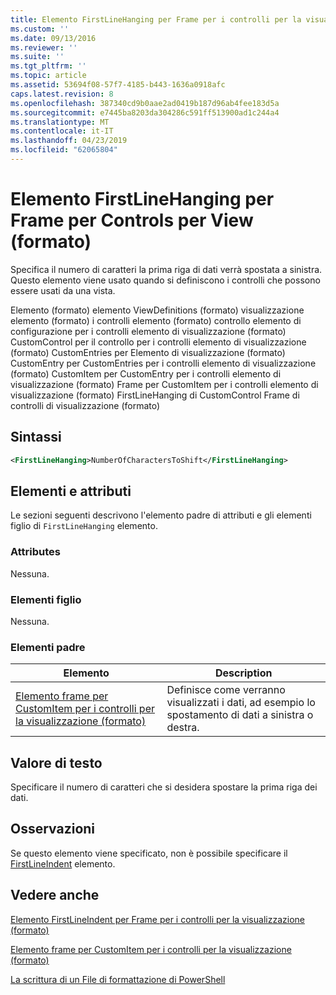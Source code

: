 ```yaml
---
title: Elemento FirstLineHanging per Frame per i controlli per la visualizzazione (formato) | Microsoft Docs
ms.custom: ''
ms.date: 09/13/2016
ms.reviewer: ''
ms.suite: ''
ms.tgt_pltfrm: ''
ms.topic: article
ms.assetid: 53694f08-57f7-4185-b443-1636a0918afc
caps.latest.revision: 8
ms.openlocfilehash: 387340cd9b0aae2ad0419b187d96ab4fee183d5a
ms.sourcegitcommit: e7445ba8203da304286c591ff513900ad1c244a4
ms.translationtype: MT
ms.contentlocale: it-IT
ms.lasthandoff: 04/23/2019
ms.locfileid: "62065804"
---
```

# <a name="firstlinehanging-element-for-frame-for-controls-for-view-format"></a>Elemento FirstLineHanging per Frame per Controls per View (formato)

Specifica il numero di caratteri la prima riga di dati verrà spostata a sinistra. Questo elemento viene usato quando si definiscono i controlli che possono essere usati da una vista.

Elemento (formato) elemento ViewDefinitions (formato) visualizzazione elemento (formato) i controlli elemento (formato) controllo elemento di configurazione per i controlli elemento di visualizzazione (formato) CustomControl per il controllo per i controlli elemento di visualizzazione (formato) CustomEntries per Elemento di visualizzazione (formato) CustomEntry per CustomEntries per i controlli elemento di visualizzazione (formato) CustomItem per CustomEntry per i controlli elemento di visualizzazione (formato) Frame per CustomItem per i controlli elemento di visualizzazione (formato) FirstLineHanging di CustomControl Frame di controlli di visualizzazione (formato)

## <a name="syntax"></a>Sintassi

```xml
<FirstLineHanging>NumberOfCharactersToShift</FirstLineHanging>
```

## <a name="attributes-and-elements"></a>Elementi e attributi

Le sezioni seguenti descrivono l'elemento padre di attributi e gli elementi figlio di `FirstLineHanging` elemento.

### <a name="attributes"></a>Attributes

Nessuna.

### <a name="child-elements"></a>Elementi figlio

Nessuna.

### <a name="parent-elements"></a>Elementi padre

|Elemento|Description|
|-------------|-----------------|
|[Elemento frame per CustomItem per i controlli per la visualizzazione (formato)](./frame-element-for-customitem-for-controls-for-view-format.md)|Definisce come verranno visualizzati i dati, ad esempio lo spostamento di dati a sinistra o destra.|

## <a name="text-value"></a>Valore di testo

Specificare il numero di caratteri che si desidera spostare la prima riga dei dati.

## <a name="remarks"></a>Osservazioni

Se questo elemento viene specificato, non è possibile specificare il [FirstLineIndent](./firstlineindent-element-for-frame-for-controls-for-view-format.md) elemento.

## <a name="see-also"></a>Vedere anche

[Elemento FirstLineIndent per Frame per i controlli per la visualizzazione (formato)](./firstlineindent-element-for-frame-for-controls-for-view-format.md)

[Elemento frame per CustomItem per i controlli per la visualizzazione (formato)](./frame-element-for-customitem-for-controls-for-view-format.md)

[La scrittura di un File di formattazione di PowerShell](./writing-a-powershell-formatting-file.md)
